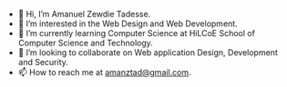 - 👋 Hi, I’m Amanuel Zewdie Tadesse.
- 👀 I’m interested in the Web Design and Web Development.
- 🌱 I’m currently learning Computer Science at HiLCoE School of Computer Science and Technology.
- 💞️ I’m looking to collaborate on Web application Design, Development and Security.
- 📫 How to reach me at amanztad@gmail.com.

<!---
amanuelzewdie/amanuelzewdie is a ✨ special ✨ repository because its `README.md` (this file) appears on your GitHub profile.
You can click the Preview link to take a look at your changes.
--->

